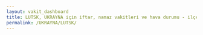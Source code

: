 ```yaml
---
layout: vakit_dashboard
title: LUTSK, UKRAYNA için iftar, namaz vakitleri ve hava durumu - ilçe/eyalet seç
permalink: /UKRAYNA/LUTSK/
---
```


<script type="text/javascript">
  var GLOBAL_COUNTRY = 'UKRAYNA';
  var GLOBAL_CITY = 'LUTSK';
  var GLOBAL_STATE = '';
  var lat = 72;
  var lon = 21;
</script>

